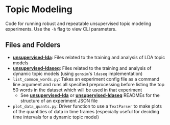 # Topic Modeling
Code for running robust and repeatable unsupervised topic modeling experiments. Use the `-h` flag to view CLI parameters.

## Files and Folders
- [**unsupervised-lda**](./unsupervised-lda): Files related to the training and analysis of LDA topic models
- [**unsupervised-ldaseq**](./unsupervised-ldaseq): Files related to the training and analysis of dynamic topic models (using `gensim`'s `ldaseq` implementation)
- `list_common_words.py`: Takes an experiment config file as a command line argument and runs all specified preprocessing before listing the top 50 words in the dataset which will be used in that experiment
    - See [**unsupervised-lda**](./unsupervised-lda) or [**unsupervised-ldaseq**](./unsupervised-ldaseq) READMEs for the structure of an experiment JSON file
- `plot_data_quants.py`: Driver function to use a `TextParser` to make plots of the quantities of data in time frames (especially useful for deciding time intervals for a dynamic topic model)